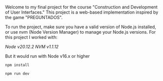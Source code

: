 Welcome to my final project for the course "Construction and Development of User Interfaces." This project is a web-based implementation inspired by the game "PREGUNTADOS".

To run the project, make sure you have a valid version of Node.js installed, or use nvm (Node Version Manager) to manage your Node.js versions. For this project I worked with:

*Node v20.12.2*
*NVM v1.1.12*

But it would run with Node v16.x or higher

```
npm install 
```

```
npm run dev
```
